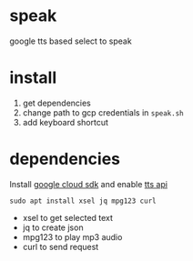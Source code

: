 # speak

google tts based select to speak

# install

1. get dependencies
2. change path to gcp credentials in `speak.sh`
3. add keyboard shortcut

# dependencies

Install [google cloud sdk](https://cloud.google.com/sdk/docs/install)
and enable [tts api](https://cloud.google.com/text-to-speech)

`sudo apt install xsel jq mpg123 curl`

- xsel to get selected text
- jq to create json
- mpg123 to play mp3 audio
- curl to send request
